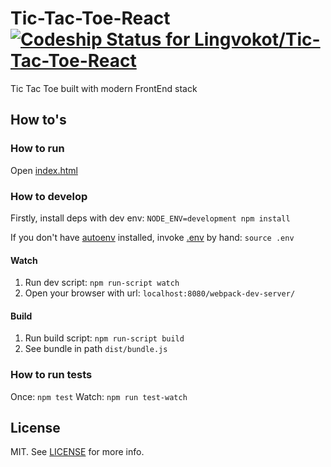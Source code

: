 # Tic-Tac-Toe-React [ ![Codeship Status for Lingvokot/Tic-Tac-Toe-React](https://codeship.com/projects/01e39e70-5c79-0133-c9c4-5e493a25d753/status?branch=master)](https://codeship.com/projects/110950)
Tic Tac Toe built with modern FrontEnd stack

## How to's

### How to run

Open [index.html](index.html)

### How to develop

Firstly, install deps with dev env: `NODE_ENV=development npm install`

If you don't have [autoenv](https://github.com/kennethreitz/autoenv) installed, invoke [.env](.env) by hand: `source .env`

#### Watch

1. Run dev script: `npm run-script watch`
2. Open your browser with url: `localhost:8080/webpack-dev-server/`

#### Build

1. Run build script: `npm run-script build`
2. See bundle in path `dist/bundle.js`

### How to run tests

Once: `npm test`
Watch: `npm run test-watch`

## License

MIT. See [LICENSE](LICENSE) for more info.
